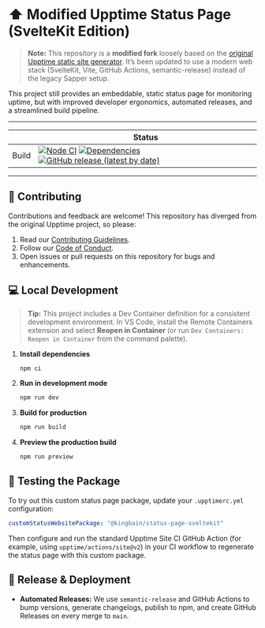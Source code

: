# ⬆️ Modified Upptime Status Page (SvelteKit Edition)

> **Note:** This repository is a **modified fork** loosely based on the [original Upptime static site generator](https://github.com/upptime/status-page). It’s been updated to use a modern web stack (SvelteKit, Vite, GitHub Actions, semantic-release) instead of the legacy Sapper setup.

This project still provides an embeddable, static status page for monitoring uptime, but with improved developer ergonomics, automated releases, and a streamlined build pipeline.

---

|        | Status                                                                                                                                                                                                                                                                                                                                                                                                                                                                                              |
| ------ | --------------------------------------------------------------------------------------------------------------------------------------------------------------------------------------------------------------------------------------------------------------------------------------------------------------------------------------------------------------------------------------------------------------------------------------------------------------------------------------------------- |
| Build  | [![Node CI](https://github.com/KingBain/status-page-sveltekit/actions/workflows/release.yml/badge.svg)](https://github.com/KingBain/status-page-sveltekit/actions) [![Dependencies](https://img.shields.io/librariesio/github/KingBain/status-page-sveltekit)](https://libraries.io/github/KingBain/status-page-sveltekit) [![GitHub release (latest by date)](https://img.shields.io/github/v/release/KingBain/status-page-sveltekit)](https://github.com/KingBain/status-page-sveltekit/releases) |


---

## 🎁 Contributing

Contributions and feedback are welcome! This repository has diverged from the original Upptime project, so please:

1. Read our [Contributing Guidelines](https://github.com/KingBain/status-page-sveltekit/blob/main/CONTRIBUTING.md).
2. Follow our [Code of Conduct](https://github.com/KingBain/status-page-sveltekit/blob/main/CODE_OF_CONDUCT.md).
3. Open issues or pull requests on this repository for bugs and enhancements.

## 💻 Local Development

> **Tip:** This project includes a Dev Container definition for a consistent development environment. In VS Code, install the Remote Containers extension and select **Reopen in Container** (or run `Dev Containers: Reopen in Container` from the command palette).

1. **Install dependencies**

   ```bash
   npm ci
   ```

2. **Run in development mode**

   ```bash
   npm run dev
   ```

3. **Build for production**

   ```bash
   npm run build
   ```

4. **Preview the production build**

   ```bash
   npm run preview
   ```

## 🧪 Testing the Package

To try out this custom status page package, update your `.upptimerc.yml` configuration:

```yaml
customStatusWebsitePackage: "@kingbain/status-page-sveltekit"
```

Then configure and run the standard Upptime Site CI GitHub Action (for example, using `upptime/actions/site@v2`) in your CI workflow to regenerate the status page with this custom package.

## 🚀 Release & Deployment

* **Automated Releases:** We use `semantic-release` and GitHub Actions to bump versions, generate changelogs, publish to npm, and create GitHub Releases on every merge to `main`.
